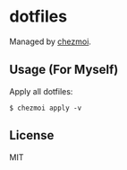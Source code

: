 # dotfiles

Managed by [chezmoi](https://github.com/twpayne/chezmoi).

## Usage (For Myself)

Apply all dotfiles:

```console
$ chezmoi apply -v
```

## License

MIT

